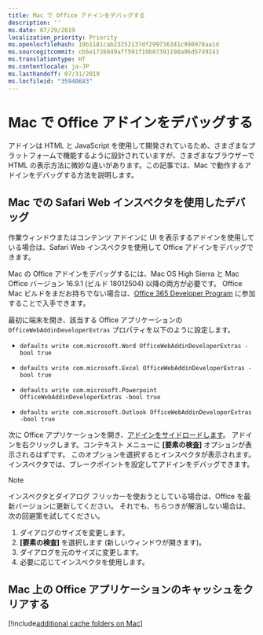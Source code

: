```yaml
---
title: Mac で Office アドインをデバッグする
description: ''
ms.date: 07/29/2019
localization_priority: Priority
ms.openlocfilehash: 10b1181cab23252137df299736341c990978aa1d
ms.sourcegitcommit: cb5e1726849aff591f19b07391198a96d5749243
ms.translationtype: HT
ms.contentlocale: ja-JP
ms.lasthandoff: 07/31/2019
ms.locfileid: "35940683"
---
```

# <a name="debug-office-add-ins-on-a-mac"></a>Mac で Office アドインをデバッグする

アドインは HTML と JavaScript を使用して開発されているため、さまざまなプラットフォームで機能するように設計されていますが、さまざまなブラウザーで HTML の表示方法に微妙な違いがあります。この記事では、Mac で動作するアドインをデバッグする方法を説明します。

## <a name="debugging-with-safari-web-inspector-on-a-mac"></a>Mac での Safari Web インスペクタを使用したデバッグ

作業ウィンドウまたはコンテンツ アドインに UI を表示するアドインを使用している場合は、Safari Web インスペクタを使用して Office アドインをデバッグできます。

Mac の Office アドインをデバッグするには、Mac OS High Sierra と Mac Office バージョン 16.9.1 (ビルド 18012504) 以降の両方が必要です。 Office Mac ビルドをまだお持ちでない場合は、[Office 365 Developer Program](https://aka.ms/o365devprogram) に参加することで入手できます。

最初に端末を開き、該当する Office アプリケーションの `OfficeWebAddinDeveloperExtras` プロパティを以下のように設定します。

- `defaults write com.microsoft.Word OfficeWebAddinDeveloperExtras -bool true`

- `defaults write com.microsoft.Excel OfficeWebAddinDeveloperExtras -bool true`

- `defaults write com.microsoft.Powerpoint OfficeWebAddinDeveloperExtras -bool true`

- `defaults write com.microsoft.Outlook OfficeWebAddinDeveloperExtras -bool true`

次に Office アプリケーションを開き、[アドインをサイドロードします](sideload-an-office-add-in-on-ipad-and-mac.md)。 アドインを右クリックします。コンテキスト メニューに **[要素の検査]** オプションが表示されるはずです。 このオプションを選択するとインスペクタが表示されます。インスペクタでは、ブレークポイントを設定してアドインをデバッグできます。

> [!NOTE]
> インスペクタとダイアログ フリッカーを使おうとしている場合は、Office を最新バージョンに更新してください。 それでも、ちらつきが解消しない場合は、次の回避策を試してください。
> 1. ダイアログのサイズを変更します。
> 2. **[要素の検査]** を選択します (新しいウィンドウが開きます)。
> 3. ダイアログを元のサイズに変更します。
> 4. 必要に応じてインスペクタを使用します。

## <a name="clearing-the-office-applications-cache-on-a-mac"></a>Mac 上の Office アプリケーションのキャッシュをクリアする

[!include[additional cache folders on Mac](../includes/mac-cache-folders.md)]
